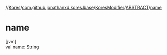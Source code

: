 //[Kores](../../../../index.md)/[com.github.jonathanxd.kores.base](../../index.md)/[KoresModifier](../index.md)/[ABSTRACT](index.md)/[name](name.md)

# name

[jvm]\
val [name](name.md): [String](https://kotlinlang.org/api/latest/jvm/stdlib/kotlin/-string/index.html)
